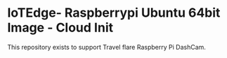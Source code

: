 # IoTEdge- Raspberrypi Ubuntu 64bit Image - Cloud Init
This repository exists to support Travel flare Raspberry Pi DashCam.
